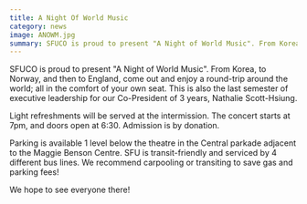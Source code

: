 ```yaml
---
title: A Night Of World Music
category: news
image: ANOWM.jpg
summary: SFUCO is proud to present "A Night of World Music". From Korea, to Norway, and then to England, come out and enjoy a round-trip around the world; all in the comfort of your own seat.
---
```


SFUCO is proud to present "A Night of World Music". From Korea, to Norway, and then to England, come out and enjoy a round-trip around the world; all in the comfort of your own seat. This is also the last semester of executive leadership for our Co-President of 3 years, Nathalie Scott-Hsiung.

Light refreshments will be served at the intermission. The concert starts at 7pm, and doors open at 6:30. Admission is by donation.

Parking is available 1 level below the theatre in the Central parkade adjacent to the Maggie Benson Centre. SFU is transit-friendly and serviced by 4 different bus lines. We recommend carpooling or transiting to save gas and parking fees!

We hope to see everyone there!
